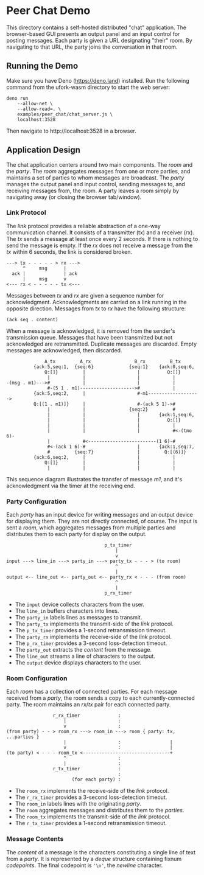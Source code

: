 # Peer Chat Demo

This directory contains
a self-hosted distributed "chat" application.
The browser-based GUI presents an output panel
and an input control for posting messages.
Each party is given a URL designating "their" room.
By navigating to that URL,
the party joins the conversation
in that room.

## Running the Demo

Make sure you have Deno (https://deno.land) installed.
Run the following command from the ufork-wasm directory to start the web server:

    deno run
        --allow-net \
        --allow-read=. \
        examples/peer_chat/chat_server.js \
        localhost:3528

Then navigate to http://localhost:3528 in a browser.

## Application Design

The chat application centers around two main components.
The _room_ and the _party_.
The _room_ aggregates messages from one or more parties,
and maintains a set of parties
to whom messages are broadcast.
The _party_ manages the output panel and input control,
sending messages to, and receiving messages from,
the room.
A party leaves a room
simply by navigating away
(or closing the browser tab/window).

### Link Protocol

The _link_ protocol provides a reliable abstraction
of a one-way communication channel.
It consists of a transmitter (tx)
and a receiver (rx).
The _tx_ sends a message
at least once every 2 seconds.
If there is nothing to send
the message is empty.
If the _rx_ does not receive a message
from the _tx_ within 6 seconds,
the link is considered broken.

    ---> tx - - - - - > rx --->
          ^     msg      |
      ack |              | ack
          |     msg      v
    <--- rx < - - - - - tx <---

Messages between _tx_ and _rx_
are given a sequence number for acknowledgment.
Acknowledgments are carried
on a link running in the opposite direction.
Messages from _tx_ to _rx_
have the following structure:

    (ack seq . content)

When a message is acknowledged,
it is removed from the sender's
transmission queue.
Messages that have been transmitted
but not acknowledged
are retransmitted.
Duplicate messages are discarded.
Empty messages are acknowledged,
then discarded.

                  A_tx         A_rx                B_rx         B_tx
              {ack:5,seq:1,  {seq:6}             {seq:1}    {ack:0,seq:6,
                  Q:[]}         |                   |          Q:[]}
                   |            |                   |            |
    -(msg . m1)--->#            |                   |            |
                   #-(5 1 . m1)-------------------->#            |
              {ack:5,seq:2,     |                   #-m1------------------->
              Q:[(1 . m1)]}     |                   #-(ack 5 1)->#
                   |            |                {seq:2}         #
                   |            |                   |       {ack:1,seq:6,
                   |            |                   |          Q:[]}
                   |            |                   |            |
                   |            |                   |            #<-(tmo 6)-
                   |            #<-------------------------(1 6)-#
                   #<-(ack 1 6)-#                   |       {ack:1,seq:7,
                   #         {seq:7}                |         Q:[(6)]}
              {ack:6,seq:2,     |                   |            |
                  Q:[]}         |                   |            |
                   |            |                   |            |

This sequence diagram illustrates the transfer of message _m1_,
and it's acknowledgment via the timer at the receiving end.

### Party Configuration

Each _party_ has
an input device for writing messages
and an output device for displaying them.
They are not directly connected, of course.
The input is sent a _room_,
which aggregates messages from multiple parties
and distributes them to each party
for display on the output.

                                        p_tx_timer
                                            |
                                            v
    input ---> line_in ---> party_in ---> party_tx - - - > (to room)
                                            ^
                                            |
    output <-- line_out <-- party_out <-- party_rx < - - - (from room)
                                            ^
                                            |
                                        p_rx_timer

  * The `input` device collects characters from the user.
  * The `line_in` buffers characters into lines.
  * The `party_in` labels lines as messages to transmit.
  * The `party_tx` implements the transmit-side of the _link_ protocol.
  * The `p_tx_timer` provides a 1-second retransmission timeout.
  * The `party_rx` implements the receive-side of the _link_ protocol.
  * The `p_rx_timer` provides a 3-second loss-detection timeout.
  * The `party_out` extracts the _content_ from the message.
  * The `line_out` streams a line of characters to the output.
  * The `output` device displays characters to the user.

### Room Configuration

Each _room_ has
a collection of connected parties.
For each message received from a _party_,
the room sends a copy
to each currently-connected party.
The room maintains an _rx_/_tx_ pair
for each connected party.

                     r_rx_timer              :
                         |                   :
                         v                   :
    (from party) - - > room_rx ---> room_in ---> room { party: tx, ...parties }
                         |                   :                  |
                         v                   :                  |
    (to party) < - - - room_tx <--------------------------------+
                         ^                   :
                         |                   :
                     r_tx_timer              :
                                             :
                            (for each party) :

  * The `room_rx` implements the receive-side of the _link_ protocol.
  * The `r_rx_timer` provides a 3-second loss-detection timeout.
  * The `room_in` labels lines with the originating _party_.
  * The `room` aggregates messages and distributes them to the _parties_.
  * The `room_tx` implements the transmit-side of the _link_ protocol.
  * The `r_tx_timer` provides a 1-second retransmission timeout.

### Message Contents

The _content_ of a message
is the characters constituting
a single line of text
from a _party_.
It is represented by
a _deque_ structure
containing fixnum _codepoints_.
The final codepoint is `'\n'`,
the _newline_ character.
